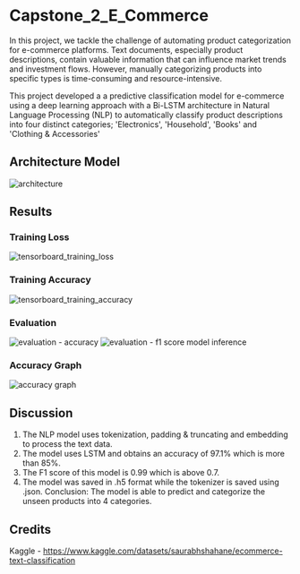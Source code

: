 # Capstone_2_E_Commerce
In this project, we tackle the challenge of automating product categorization for e-commerce platforms. Text documents, especially product descriptions, contain valuable information that can influence market trends and investment flows. However, manually categorizing products into specific types is time-consuming and resource-intensive.

This project developed a a predictive classification model for e-commerce using a deep learning approach with a Bi-LSTM architecture in Natural Language Processing (NLP) to automatically classify product descriptions into four distinct categories; 'Electronics', 'Household', 'Books' and 'Clothing & Accessories'

## Architecture Model 
![architecture](https://github.com/user-attachments/assets/0a540d43-928f-4b6e-b9f9-768b4e8a6364)
## Results
### Training Loss
![tensorboard_training_loss](https://github.com/user-attachments/assets/ecb4195f-c54f-4ab6-a91e-158b89f33513)
### Training Accuracy
![tensorboard_training_accuracy](https://github.com/user-attachments/assets/dc30614e-a208-426c-81dd-c0df2b5685b2)
### Evaluation
![evaluation - accuracy](https://github.com/user-attachments/assets/8fed4e4d-9441-4108-ba7e-ecd90dbf76f0)
![evaluation - f1 score   model inference](https://github.com/user-attachments/assets/f41ee5ce-0bc7-4fc0-9693-5110c0daf5ae)
### Accuracy Graph
![accuracy graph](https://github.com/user-attachments/assets/84e38dde-0dc4-4ea3-9126-0682523d95b1)
## Discussion
1) The NLP model uses tokenization, padding & truncating and embedding to process the text data. 
2) The model uses LSTM and obtains an accuracy of 97.1% which is more than 85%.
3) The F1 score of this model is 0.99 which is above 0.7.  
4) The model was saved in .h5 format while the tokenizer is saved using .json.
Conclusion: The model is able to predict and categorize the unseen products into 4 categories.
## Credits
Kaggle - https://www.kaggle.com/datasets/saurabhshahane/ecommerce-text-classification



